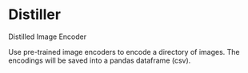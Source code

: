 # Distiller

Distilled Image Encoder

Use pre-trained image encoders to encode a directory of images. The encodings
will be saved into a pandas dataframe (csv).


